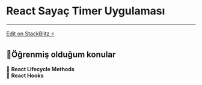 # React Sayaç Timer Uygulaması
<hr/>

[Edit on StackBlitz ⚡️](https://stackblitz.com/edit/react-sayac)

## 📍Öğrenmiş olduğum konular 
📌 **React Lifecycle Methods**  <br>
📌 **React Hooks**
